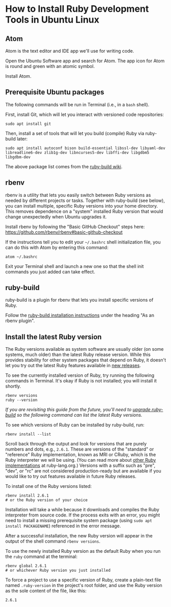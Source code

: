 # How to Install Ruby Development Tools in Ubuntu Linux

## Atom

Atom is the text editor and IDE app we'll use for writing code.

Open the Ubuntu Software app and search for Atom. The app icon for Atom is round and green with an atomic symbol.

Install Atom.

## Prerequisite Ubuntu packages

The following commands will be run in Terminal (i.e., in a `bash` shell).

First, install Git, which will let you interact with versioned code repositories:  
```
sudo apt install git
```

Then, install a set of tools that will let you build (compile) Ruby via ruby-build later:  
```
sudo apt install autoconf bison build-essential libssl-dev libyaml-dev libreadline6-dev zlib1g-dev libncurses5-dev libffi-dev libgdbm5 libgdbm-dev
```
The above package list comes from the [ruby-build wiki](https://github.com/rbenv/ruby-build/wiki#suggested-build-environment).

## rbenv

rbenv is a utility that lets you easily switch between Ruby versions as needed by different projects or tasks. Together with ruby-build (see below), you can install multiple, specific Ruby versions into your home directory. This removes dependence on a "system" installed Ruby version that would change unexpectedly when Ubuntu upgrades it.

Install rbenv by following the "Basic GitHub Checkout" steps here:  
https://github.com/rbenv/rbenv#basic-github-checkout

If the instructions tell you to edit your `~/.bashrc` shell initialization file, you can do this with Atom by entering this command:  
```
atom ~/.bashrc
```

Exit your Terminal shell and launch a new one so that the shell init commands you just added can take effect.


## ruby-build

ruby-build is a plugin for rbenv that lets you install specific versions of Ruby.

Follow the [ruby-build installation instructions](https://github.com/rbenv/ruby-build#installation) under the heading "As an rbenv plugin".


## Install the latest Ruby version

The Ruby versions available as system software are usually older (on some systems, much older) than the latest Ruby release version. While this provides stability for other system packages that depend on Ruby, it doesn't let you try out the latest Ruby features available in [new releases](https://www.ruby-lang.org/en/news/).

To see the currently installed version of Ruby, try running the following commands in Terminal. It's okay if Ruby is not installed; you will install it shortly.  
```
rbenv versions
ruby --version
```

_If you are revisiting this guide from the future, you'll need to [upgrade ruby-build](https://github.com/rbenv/ruby-build#upgrading) so the following command can list the latest Ruby versions._

To see which versions of Ruby can be installed by ruby-build, run:  
```
rbenv install --list
```

Scroll back through the output and look for versions that are purely numbers and dots, e.g., `2.6.1`. These are versions of the "standard" or "reference" Ruby implementation, known as MRI or CRuby, which is the Ruby interpreter we will be using. (You can read more about [other Ruby implementations](https://www.ruby-lang.org/en/about/) at ruby-lang.org.) Versions with a suffix such as "pre", "dev", or "rc" are not considered production-ready but are available if you would like to try out features available in future Ruby releases.

To install one of the Ruby versions listed:  
```
rbenv install 2.6.1
# or the Ruby version of your choice
```

Installation will take a while because it downloads and compiles the Ruby interpreter from source code. If the process exits with an error, you might need to install a missing prerequisite system package (using `sudo apt install PACKAGENAME`) referenced in the error message.

After a successful installation, the new Ruby version will appear in the output of the shell command  `rbenv versions`.

To use the newly installed Ruby version as the default Ruby when you run the `ruby` command at the terminal:  
```
rbenv global 2.6.1
# or whichever Ruby version you just installed
```

To force a project to use a specific version of Ruby, create a plain-text file named `.ruby-version` in the project's root folder, and use the Ruby version as the sole content of the file, like this:  
```
2.6.1
```
